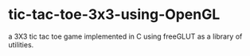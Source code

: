 # tic-tac-toe-3x3-using-OpenGL
a 3X3 tic tac toe game implemented in C using freeGLUT as a library of utilities.

